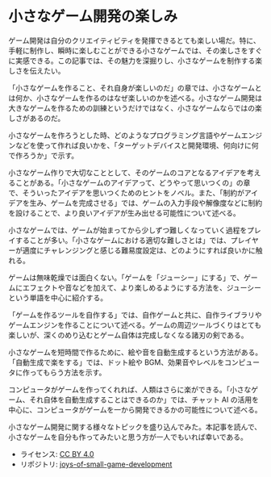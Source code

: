 # 小さなゲーム開発の楽しみ

ゲーム開発は自分のクリエイティビティを発揮できるとても楽しい場だ。特に、手軽に制作し、瞬時に楽しむことができる小さなゲームでは、その楽しさをすぐに実感できる。この記事では、その魅力を深掘りし、小さなゲームを制作する楽しさを伝えたい。

「小さなゲームを作ること、それ自身が楽しいのだ」の章では、小さなゲームとは何か、小さなゲームを作るのはなぜ楽しいのかを述べる。小さなゲーム開発は大きなゲームを作るための訓練というだけではなく、小さなゲームならではの楽しさがあるのだ。

小さなゲームを作ろうとした時、どのようなプログラミング言語やゲームエンジンなどを使って作れば良いかを、「ターゲットデバイスと開発環境、何向けに何で作ろうか」で示す。

小さなゲーム作りで大切なこととして、そのゲームのコアとなるアイデアを考えることがある。「小さなゲームのアイデアって、どうやって思いつくの」の章で、そういったアイデアを思いつくためのヒントをノベル。また、「制約がアイデアを生み、ゲームを完成させる」では、ゲームの入力手段や解像度などに制約を設けることで、より良いアイデアが生み出せる可能性について述べる。

小さなゲームでは、ゲームが始まってから少しずつ難しくなっていく過程をプレイすることが多い。「小さなゲームにおける適切な難しさとは」では、プレイヤーが適度にチャレンジングと感じる難易度設定は、どのようにすれば良いかに触れる。

ゲームは無味乾燥では面白くない。「ゲームを「ジューシー」にする」で、ゲームにエフェクトや音などを加えて、より楽しめるようにする方法を、ジューシーという単語を中心に紹介する。

「ゲームを作るツールを自作する」では、自作ゲームと共に、自作ライブラリやゲームエンジンを作ることについて述べる。ゲームの周辺ツールづくりはとても楽しいが、深くのめり込むとゲーム自体は完成しなくなる諸刃の剣である。

小さなゲームを短時間で作るために、絵や音を自動生成するという方法がある。「自動生成で楽をする」では、ドット絵や BGM、効果音やレベルをコンピュータに作ってもらう方法を示す。

コンピュータがゲームを作ってくれれば、人類はさらに楽ができる。「小さなゲーム、それ自体を自動生成することはできるのか」では、チャット AI の活用を中心に、コンピュータがゲームを一から開発できるかの可能性について述べる。

小さなゲーム開発に関する様々なトピックを盛り込んでみた。本記事を読んで、小さなゲームを自分も作ってみたいと思う方が一人でもいれば幸いである。

- ライセンス: [CC BY 4.0](https://creativecommons.org/licenses/by/4.0/deed.ja)
- リポジトリ: [joys-of-small-game-development](https://github.com/abagames/joys-of-small-game-development)
